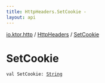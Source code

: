 ```yaml
---
title: HttpHeaders.SetCookie - 
layout: api
---
```


<div class='api-docs-breadcrumbs'><a href="../index.html">io.ktor.http</a> / <a href="index.html">HttpHeaders</a> / <a href="./-set-cookie.html">SetCookie</a></div>

# SetCookie

<div class="signature"><code><span class="keyword">val </span><span class="identifier">SetCookie</span><span class="symbol">: </span><a href="https://kotlinlang.org/api/latest/jvm/stdlib/kotlin/-string/index.html"><span class="identifier">String</span></a></code></div>
